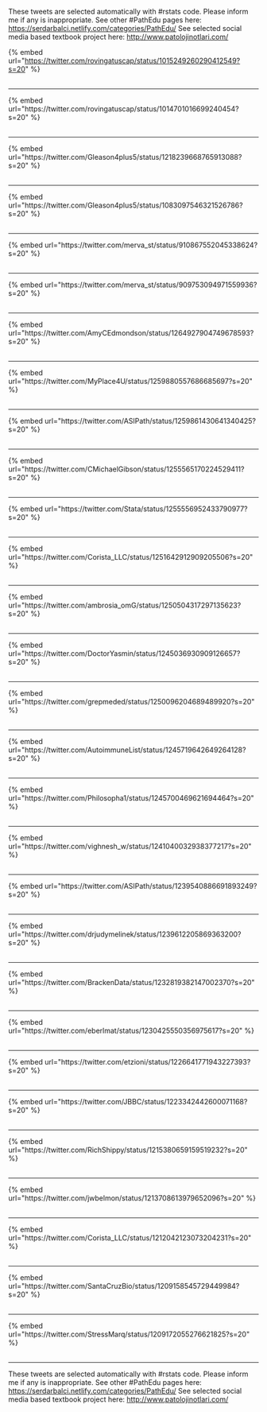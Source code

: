

These tweets are selected automatically with #rstats code. Please inform me if any is inappropriate.
See other #PathEdu pages here: https://serdarbalci.netlify.com/categories/PathEdu/ 
See selected social media based textbook project here: http://www.patolojinotlari.com/

{% embed url="https://twitter.com/rovingatuscap/status/1015249260290412549?s=20" %}<br>
<br>
<hr>
{% embed url="https://twitter.com/rovingatuscap/status/1014701016699240454?s=20" %}<br>
<br>
<hr>
{% embed url="https://twitter.com/Gleason4plus5/status/1218239668765913088?s=20" %}<br>
<br>
<hr>
{% embed url="https://twitter.com/Gleason4plus5/status/1083097546321526786?s=20" %}<br>
<br>
<hr>
{% embed url="https://twitter.com/merva_st/status/910867552045338624?s=20" %}<br>
<br>
<hr>
{% embed url="https://twitter.com/merva_st/status/909753094971559936?s=20" %}<br>
<br>
<hr>
{% embed url="https://twitter.com/AmyCEdmondson/status/1264927904749678593?s=20" %}<br>
<br>
<hr>
{% embed url="https://twitter.com/MyPlace4U/status/1259880557686685697?s=20" %}<br>
<br>
<hr>
{% embed url="https://twitter.com/ASIPath/status/1259861430641340425?s=20" %}<br>
<br>
<hr>
{% embed url="https://twitter.com/CMichaelGibson/status/1255565170224529411?s=20" %}<br>
<br>
<hr>
{% embed url="https://twitter.com/Stata/status/1255556952433790977?s=20" %}<br>
<br>
<hr>
{% embed url="https://twitter.com/Corista_LLC/status/1251642912909205506?s=20" %}<br>
<br>
<hr>
{% embed url="https://twitter.com/ambrosia_omG/status/1250504317297135623?s=20" %}<br>
<br>
<hr>
{% embed url="https://twitter.com/DoctorYasmin/status/1245036930909126657?s=20" %}<br>
<br>
<hr>
{% embed url="https://twitter.com/grepmeded/status/1250096204689489920?s=20" %}<br>
<br>
<hr>
{% embed url="https://twitter.com/AutoimmuneList/status/1245719642649264128?s=20" %}<br>
<br>
<hr>
{% embed url="https://twitter.com/Philosopha1/status/1245700469621694464?s=20" %}<br>
<br>
<hr>
{% embed url="https://twitter.com/vighnesh_w/status/1241040032938377217?s=20" %}<br>
<br>
<hr>
{% embed url="https://twitter.com/ASIPath/status/1239540886691893249?s=20" %}<br>
<br>
<hr>
{% embed url="https://twitter.com/drjudymelinek/status/1239612205869363200?s=20" %}<br>
<br>
<hr>
{% embed url="https://twitter.com/BrackenData/status/1232819382147002370?s=20" %}<br>
<br>
<hr>
{% embed url="https://twitter.com/eberlmat/status/1230425550356975617?s=20" %}<br>
<br>
<hr>
{% embed url="https://twitter.com/etzioni/status/1226641771943227393?s=20" %}<br>
<br>
<hr>
{% embed url="https://twitter.com/JBBC/status/1223342442600071168?s=20" %}<br>
<br>
<hr>
{% embed url="https://twitter.com/RichShippy/status/1215380659159519232?s=20" %}<br>
<br>
<hr>
{% embed url="https://twitter.com/jwbelmon/status/1213708613979652096?s=20" %}<br>
<br>
<hr>
{% embed url="https://twitter.com/Corista_LLC/status/1212042123073204231?s=20" %}<br>
<br>
<hr>
{% embed url="https://twitter.com/SantaCruzBio/status/1209158545729449984?s=20" %}<br>
<br>
<hr>
{% embed url="https://twitter.com/StressMarq/status/1209172055276621825?s=20" %}<br>
<br>
<hr>


These tweets are selected automatically with #rstats code. Please inform me if any is inappropriate.
See other #PathEdu pages here: https://serdarbalci.netlify.com/categories/PathEdu/ 
See selected social media based textbook project here: http://www.patolojinotlari.com/

